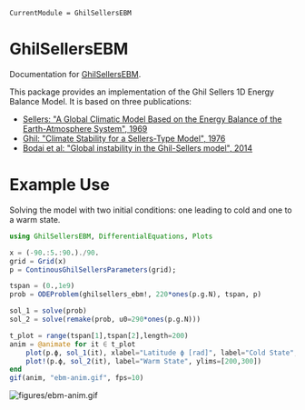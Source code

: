 ```@meta
CurrentModule = GhilSellersEBM
```

# GhilSellersEBM

Documentation for [GhilSellersEBM](https://github.com/maximilian-gelbrecht/GhilSellersEBM.jl). 

This package provides an implementation of the Ghil Sellers 1D Energy Balance Model. It is based on three publications: 

* [Sellers: "A Global Climatic Model Based on the Energy Balance of the Earth-Atmosphere System", 1969](https://journals.ametsoc.org/view/journals/apme/8/3/1520-0450_1969_008_0392_agcmbo_2_0_co_2.xml)
* [Ghil: "Climate Stability for a Sellers-Type Model", 1976](https://journals.ametsoc.org/view/journals/atsc/33/1/1520-0469_1976_033_0003_csfast_2_0_co_2.xml)
* [Bodai et al: "Global instability in the Ghil-Sellers model", 2014](https://arxiv.org/abs/1402.3269)
# Example Use 

Solving the model with two initial conditions: one leading to cold and one to a warm state. 

```julia
using GhilSellersEBM, DifferentialEquations, Plots 

x = (-90.:5.:90.)./90.
grid = Grid(x)
p = ContinousGhilSellersParameters(grid);

tspan = (0.,1e9)
prob = ODEProblem(ghilsellers_ebm!, 220*ones(p.g.N), tspan, p)

sol_1 = solve(prob)
sol_2 = solve(remake(prob, u0=290*ones(p.g.N)))

t_plot = range(tspan[1],tspan[2],length=200)
anim = @animate for it ∈ t_plot
    plot(p.ϕ, sol_1(it), xlabel="Latitude ϕ [rad]", label="Cold State", ylims=[210,300], ylabel="Temperature T [K]", title="Temperature Profile of Ghil Sellers EBM")
    plot!(p.ϕ, sol_2(it), label="Warm State", ylims=[200,300])
end 
gif(anim, "ebm-anim.gif", fps=10)
```

![figures/ebm-anim.gif](figures/ebm-anim.gif)

```@index
```

